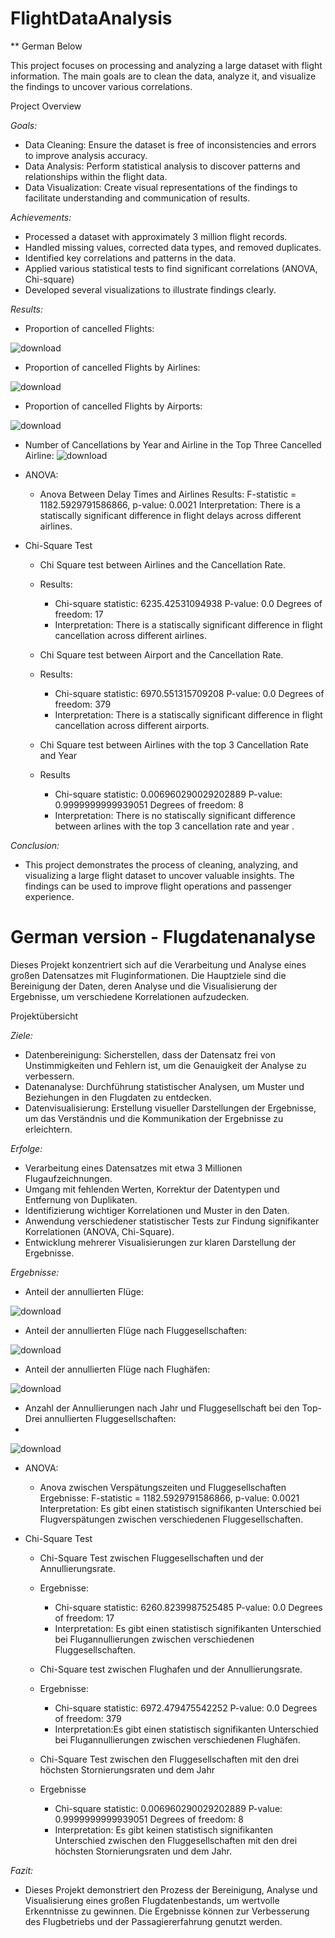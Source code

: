 # FlightDataAnalysis

** German Below 

This project focuses on processing and analyzing a large dataset with flight information. The main goals are to clean the data, analyze it, and visualize the findings to uncover various correlations.

Project Overview

_Goals:_

* Data Cleaning: Ensure the dataset is free of inconsistencies and errors to improve analysis accuracy.
* Data Analysis: Perform statistical analysis to discover patterns and relationships within the flight data.
* Data Visualization: Create visual representations of the findings to facilitate understanding and communication of results.

_Achievements:_

* Processed a dataset with approximately 3 million flight records.
* Handled missing values, corrected data types, and removed duplicates.
* Identified key correlations and patterns in the data.
* Applied various statistical tests to find significant correlations (ANOVA, Chi-square)
* Developed several visualizations to illustrate findings clearly.
  
_Results:_

* Proportion of cancelled Flights:

![download](https://github.com/duykizilkaya/FlightDataAnalysis/assets/169436713/3e37ff0a-dd2a-4d70-af94-78be89b398b0)

* Proportion of cancelled Flights by Airlines:

![download](https://github.com/duykizilkaya/FlightDataAnalysis/assets/169436713/91d8b9cc-f202-4a00-8464-f19aff4abb43)

* Proportion of cancelled Flights by Airports:

![download](https://github.com/duykizilkaya/FlightDataAnalysis/assets/169436713/1e7f03c6-7872-4a70-9fb1-4b57b762d6e5)

* Number of Cancellations by Year and Airline in the Top Three Cancelled Airline:
![download](https://github.com/duykizilkaya/FlightDataAnalysis/assets/169436713/36f95847-8e75-402d-8171-ed5791757fbb)

* ANOVA:
   * Anova Between Delay Times and Airlines
    Results:
    F-statistic = 1182.5929791586866, p-value: 0.0021
    Interpretation: There is a statiscally significant difference in flight delays across different airlines.

* Chi-Square Test
    * Chi Square test between Airlines and the Cancellation Rate.
    * Results:
      * Chi-square statistic: 6235.42531094938 P-value: 0.0 Degrees of freedom: 17
      * Interpretation: There is a statiscally significant difference in flight cancellation across different airlines.     
    
    * Chi Square test between Airport and the Cancellation Rate.
    * Results:
      * Chi-square statistic: 6970.551315709208 P-value: 0.0 Degrees of freedom: 379
      * Interpretation: There is a statiscally significant difference in flight cancellation across different airports.

    * Chi Square test between Airlines with the top 3 Cancellation Rate and Year
    * Results
      * Chi-square statistic: 0.006960290029202889 P-value: 0.9999999999939051 Degrees of freedom: 8
      * Interpretation: There is no statiscally significant difference between arlines with the top 3 cancellation rate and year .

_Conclusion:_

* This project demonstrates the process of cleaning, analyzing, and visualizing a large flight dataset to uncover valuable insights. The findings can be used to improve flight operations and passenger experience.


# German version - Flugdatenanalyse

Dieses Projekt konzentriert sich auf die Verarbeitung und Analyse eines großen Datensatzes mit Fluginformationen. Die Hauptziele sind die Bereinigung der Daten, deren Analyse und die Visualisierung der Ergebnisse, um verschiedene Korrelationen aufzudecken.

Projektübersicht

_Ziele:_
* Datenbereinigung: Sicherstellen, dass der Datensatz frei von Unstimmigkeiten und Fehlern ist, um die Genauigkeit der Analyse zu verbessern.
* Datenanalyse: Durchführung statistischer Analysen, um Muster und Beziehungen in den Flugdaten zu entdecken.
* Datenvisualisierung: Erstellung visueller Darstellungen der Ergebnisse, um das Verständnis und die Kommunikation der Ergebnisse zu erleichtern.

_Erfolge:_

* Verarbeitung eines Datensatzes mit etwa 3 Millionen Flugaufzeichnungen.
* Umgang mit fehlenden Werten, Korrektur der Datentypen und Entfernung von Duplikaten.
* Identifizierung wichtiger Korrelationen und Muster in den Daten.
* Anwendung verschiedener statistischer Tests zur Findung signifikanter Korrelationen (ANOVA, Chi-Square).
* Entwicklung mehrerer Visualisierungen zur klaren Darstellung der Ergebnisse.

_Ergebnisse:_

* Anteil der annullierten Flüge:

![download](https://github.com/duykizilkaya/FlightDataAnalysis/assets/169436713/3e37ff0a-dd2a-4d70-af94-78be89b398b0)

* Anteil der annullierten Flüge nach Fluggesellschaften:

![download](https://github.com/duykizilkaya/FlightDataAnalysis/assets/169436713/91d8b9cc-f202-4a00-8464-f19aff4abb43)

* Anteil der annullierten Flüge nach Flughäfen:

![download](https://github.com/duykizilkaya/FlightDataAnalysis/assets/169436713/1e7f03c6-7872-4a70-9fb1-4b57b762d6e5)

* Anzahl der Annullierungen nach Jahr und Fluggesellschaft bei den Top-Drei annullierten Fluggesellschaften:
* 
![download](https://github.com/duykizilkaya/FlightDataAnalysis/assets/169436713/36f95847-8e75-402d-8171-ed5791757fbb)

* ANOVA:
   * Anova zwischen Verspätungszeiten und Fluggesellschaften
    Ergebnisse:
    F-statistic = 1182.5929791586866, p-value: 0.0021
    Interpretation: Es gibt einen statistisch signifikanten Unterschied bei Flugverspätungen zwischen verschiedenen Fluggesellschaften.

* Chi-Square Test
    * Chi-Square Test zwischen Fluggesellschaften und der Annullierungsrate.
    * Ergebnisse:
      * Chi-square statistic: 6260.8239987525485 P-value: 0.0 Degrees of freedom: 17
      * Interpretation: Es gibt einen statistisch signifikanten Unterschied bei Flugannullierungen zwischen verschiedenen Fluggesellschaften.    
    
    * Chi-Square test zwischen Flughafen und der Annullierungsrate.
    * Ergebnisse:
      * Chi-square statistic: 6972.479475542252 P-value: 0.0 Degrees of freedom: 379
      * Interpretation:Es gibt einen statistisch signifikanten Unterschied bei Flugannullierungen zwischen verschiedenen Flughäfen.

    * Chi-Square Test zwischen den Fluggesellschaften mit den drei höchsten Stornierungsraten und dem Jahr
    * Ergebnisse
      * Chi-square statistic: 0.006960290029202889 P-value: 0.9999999999939051 Degrees of freedom: 8
      * Interpretation: Es gibt keinen statistisch signifikanten Unterschied zwischen den Fluggesellschaften mit den drei höchsten Stornierungsraten und dem Jahr.

_Fazit:_

* Dieses Projekt demonstriert den Prozess der Bereinigung, Analyse und Visualisierung eines großen Flugdatenbestands, um wertvolle Erkenntnisse zu gewinnen. Die Ergebnisse können zur Verbesserung des Flugbetriebs und der Passagiererfahrung genutzt werden.



